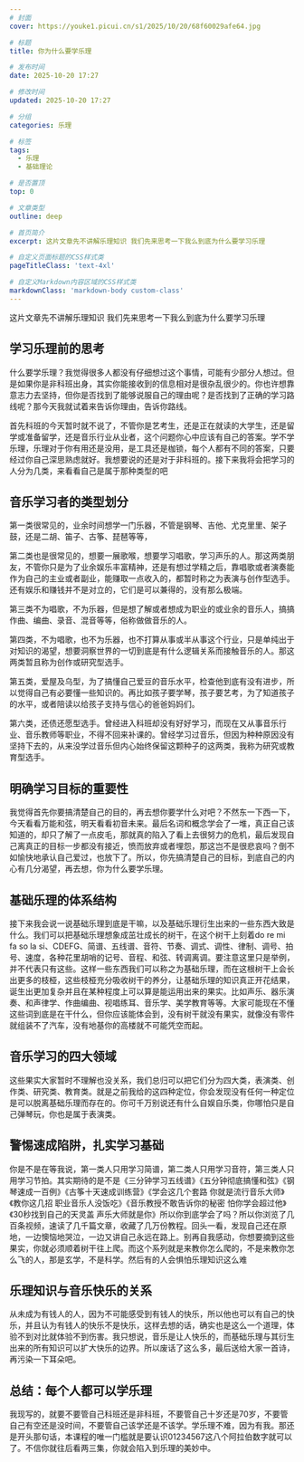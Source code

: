 ```yaml
---
# 封面
cover: https://youke1.picui.cn/s1/2025/10/20/68f60029afe64.jpg

# 标题
title: 你为什么要学乐理

# 发布时间
date: 2025-10-20 17:27

# 修改时间
updated: 2025-10-20 17:27

# 分组
categories: 乐理

# 标签
tags:
  - 乐理
  - 基础理论

# 是否置顶
top: 0

# 文章类型
outline: deep

# 首页简介
excerpt: 这片文章先不讲解乐理知识 我们先来思考一下我么到底为什么要学习乐理

# 自定义页面标题的CSS样式类
pageTitleClass: 'text-4xl'

# 自定义Markdown内容区域的CSS样式类
markdownClass: 'markdown-body custom-class'
---
```

这片文章先不讲解乐理知识 我们先来思考一下我么到底为什么要学习乐理

## 学习乐理前的思考

什么要学乐理？我觉得很多人都没有仔细想过这个事情，可能有少部分人想过。但是如果你是非科班出身，其实你能接收到的信息相对是很杂乱很少的。你也许想靠意志力去坚持，但你是否找到了能够说服自己的理由呢？是否找到了正确的学习路线呢？那今天我就试着来告诉你理由，告诉你路线。

首先科班的今天暂时就不说了，不管你是艺考生，还是正在就读的大学生，还是留学或准备留学，还是音乐行业从业者，这个问题你心中应该有自己的答案。学不学乐理，乐理对于你有用还是没用，是工具还是枷锁，每个人都有不同的答案，只要经过你自己深思熟虑就好。我想要说的还是对于非科班的。接下来我将会把学习的人分为几类，来看看自己是属于那种类型的吧

## 音乐学习者的类型划分

第一类很常见的，业余时间想学一门乐器，不管是钢琴、吉他、尤克里里、架子鼓，还是二胡、笛子、古筝、琵琶等等，

第二类也是很常见的，想要一展歌喉，想要学习唱歌，学习声乐的人。那这两类朋友，不管你只是为了业余娱乐丰富精神，还是有想过学精之后，靠唱歌或者演奏能作为自己的主业或者副业，能赚取一点收入的，都暂时称之为表演与创作型选手。还有娱乐和赚钱并不是对立的，它们是可以兼得的，没有那么极端。

第三类不为唱歌，不为乐器，但是想了解或者想成为职业的或业余的音乐人，搞搞作曲、编曲、录音、混音等等，俗称做做音乐的人。

第四类，不为唱歌，也不为乐器，也不打算从事或半从事这个行业，只是单纯出于对知识的渴望，想要洞察世界的一切到底是有什么逻辑关系而接触音乐的人。那这两类暂且称为创作或研究型选手。

第五类，爱屋及乌型，为了搞懂自己爱豆的音乐水平，检查他到底有没有进步，所以觉得自己有必要懂一些知识的。再比如孩子要学琴，孩子要艺考，为了知道孩子的水平，或者陪读以给孩子支持与信心的爸爸妈妈们。

第六类，还债还愿型选手。曾经进入科班却没有好好学习，而现在又从事音乐行业、音乐教师等职业，不得不回来补课的。曾经学习过音乐，但因为种种原因没有坚持下去的，从来没学过音乐但内心始终保留这颗种子的这两类，我称为研究或教育型选手。

## 明确学习目标的重要性

我觉得首先你要搞清楚自己的目的，再去想你要学什么对吧？不然东一下西一下，今天看看万能和弦，明天看看初音未来。最后名词和概念学会了一堆，真正自己该知道的，却只了解了一点皮毛，那就真的陷入了看上去很努力的危机，最后发现自己离真正的目标一步都没有接近，愤而放弃或者埋怨，那这岂不是很悲哀吗？倒不如愉快地承认自己爱过，也放下了。所以，你先搞清楚自己的目标，到底自己的内心有几分渴望，再去想，你为什么要学乐理。

## 基础乐理的体系结构

接下来我会说一说基础乐理到底是干嘛，以及基础乐理衍生出来的一些东西大致是什么。我们可以把基础乐理想象成茁壮成长的树干，在这个树干上刻着do re mi fa so la si、CDEFG、简谱、五线谱、音符、节奏、调式、调性、律制、调号、拍号、速度，各种花里胡哨的记号、音程、和弦、转调离调。要注意这里只是举例，并不代表只有这些。这样一些东西我们可以称之为基础乐理，而在这根树干上会长出更多的枝桠，这些枝桠充分吸收树干的养分，让基础乐理的知识真正开花结果，诞生出更加复杂并且在某种程度上可以算是能运用出来的果实。比如声乐、器乐演奏、和声律学、作曲编曲、视唱练耳、音乐学、美学教育等等。大家可能现在不懂这些词到底是在干什么，但你应该能体会到，没有树干就没有果实，就像没有零件就组装不了汽车，没有地基你的高楼就不可能凭空而起。

## 音乐学习的四大领域

这些果实大家暂时不理解也没关系，我们总归可以把它们分为四大类，表演类、创作类、研究类、教育类。就是之前我给的这四种定位，你会发现没有任何一种定位是可以脱离基础乐理而存在的。你可千万别说还有什么自娱自乐类，你哪怕只是自己弹琴玩，你也是属于表演类。

## 警惕速成陷阱，扎实学习基础

你是不是在等我说，第一类人只用学习简谱，第二类人只用学习音符，第三类人只用学习节拍。其实期待的是不是《三分钟学习五线谱》《五分钟彻底搞懂和弦》《钢琴速成一百例》《古筝十天速成训练营》《学会这几个套路 你就是流行音乐大师》《教你这几招 职业音乐人没饭吃》《音乐教授不敢告诉你的秘密 怕你学会超过他》《30秒找到自己的天灵盖 声乐大师就是你》所以你到底学会了吗？所以你浏览了几百条视频，速读了几千篇文章，收藏了几万份教程。回头一看，发现自己还在原地，一边懊恼地哭泣，一边又讲自己永远在路上。别再自我感动，你想要摘到这些果实，你就必须顺着树干往上爬。而这个系列就是来教你怎么爬的，不是来教你怎么飞的人，那是玄学，不是科学。然后有的人会惧怕乐理知识这么难

## 乐理知识与音乐快乐的关系

从未成为有钱人的人，因为不可能感受到有钱人的快乐，所以他也可以有自己的快乐，并且认为有钱人的快乐不是快乐，这样去想的话，确实也是这么一个道理，体验不到对比就体验不到伤害。我只想说，音乐是让人快乐的，而基础乐理与其衍生出来的所有知识可以扩大快乐的边界。所以废话了这么多，最后送给大家一首诗，再污染一下耳朵吧。

## 总结：每个人都可以学乐理

我现写的，就要不要管自己科班还是非科班，不要管自己十岁还是70岁，不要管自己有空还是没时间，不要管自己该学还是不该学。学乐理不难，因为有我。那还是开头那句话，本课程的唯一门槛就是要认识01234567这八个阿拉伯数字就可以了。不信你就往后看两三集，你就会陷入到乐理的美妙中。
